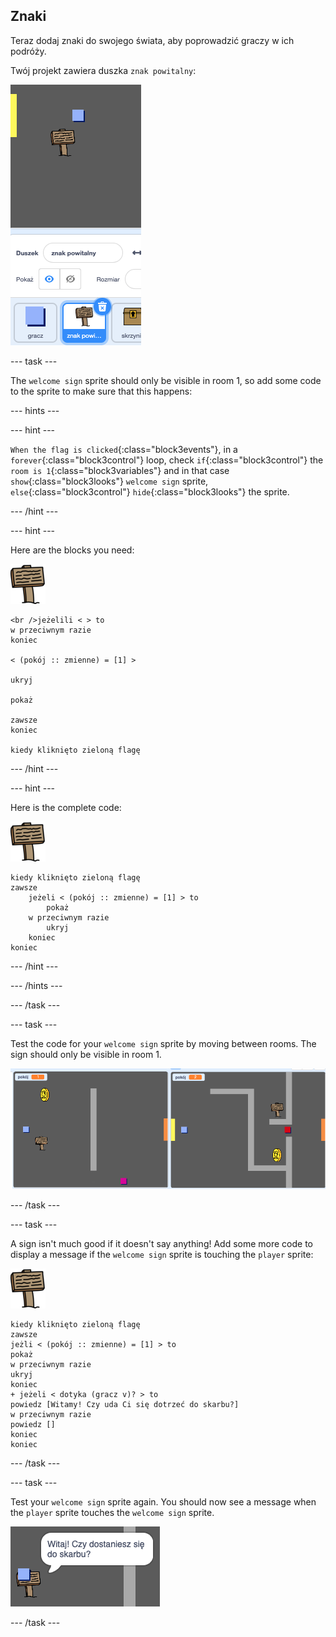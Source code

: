 ## Znaki

Teraz dodaj znaki do swojego świata, aby poprowadzić graczy w ich podróży.

Twój projekt zawiera duszka `znak powitalny`:

![zrzut ekranu](images/world-sign.png)

\--- task \---

The `welcome sign` sprite should only be visible in room 1, so add some code to the sprite to make sure that this happens:

\--- hints \---

\--- hint \---

`When the flag is clicked`{:class="block3events"}, in a `forever`{:class="block3control"} loop, check `if`{:class="block3control"} the `room is 1`{:class="block3variables"} and in that case `show`{:class="block3looks"} `welcome sign` sprite, `else`{:class="block3control"} `hide`{:class="block3looks"} the sprite.

\--- /hint \---

\--- hint \---

Here are the blocks you need:

![sign](images/sign.png)

```blocks3
<br />jeżelili < > to
w przeciwnym razie
koniec

< (pokój :: zmienne) = [1] >

ukryj

pokaż

zawsze
koniec

kiedy kliknięto zieloną flagę

```

\--- /hint \---

\--- hint \---

Here is the complete code:

![sign](images/sign.png)

```blocks3
kiedy kliknięto zieloną flagę
zawsze
    jeżeli < (pokój :: zmienne) = [1] > to
        pokaż
    w przeciwnym razie
        ukryj
    koniec
koniec
```

\--- /hint \---

\--- /hints \---

\--- /task \---

\--- task \---

Test the code for your `welcome sign` sprite by moving between rooms. The sign should only be visible in room 1.

![screenshot](images/world-sign-test.png)

\--- /task \---

\--- task \---

A sign isn't much good if it doesn't say anything! Add some more code to display a message if the `welcome sign` sprite is touching the `player` sprite:

![sign](images/sign.png)

```blocks3
kiedy kliknięto zieloną flagę
zawsze
jeżli < (pokój :: zmienne) = [1] > to
pokaż
w przeciwnym razie
ukryj
koniec
+ jeżeli < dotyka (gracz v)? > to
powiedz [Witamy! Czy uda Ci się dotrzeć do skarbu?]
w przeciwnym razie
powiedz []
koniec
koniec
```

\--- /task \---

\--- task \---

Test your `welcome sign` sprite again. You should now see a message when the `player` sprite touches the `welcome sign` sprite.

![screenshot](images/world-sign-test2.png)

\--- /task \---